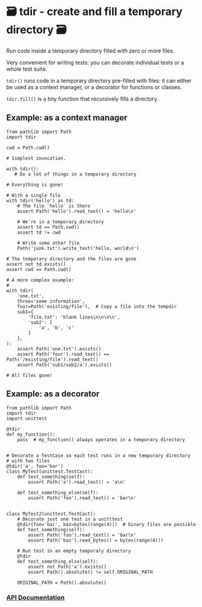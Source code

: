 # 🗃 tdir - create and fill a temporary directory 🗃

Run code inside a temporary directory filled with zero or more files.

Very convenient for writing tests: you can decorate individual tests or a whole
test suite.

`tdir()` runs code in a temporary directory pre-filled with files: it can
either be used as a context manager, or a decorator for functions or classes.

`tdir.fill()` is a tiny function that recursively fills a directory.

## Example: as a context manager

    from pathlib import Path
    import tdir

    cwd = Path.cwd()

    # Simplest invocation.

    with tdir():
       # Do a lot of things in a temporary directory

    # Everything is gone!

    # With a single file
    with tdir('hello') as td:
        # The file `hello` is there
        assert Path('hello').read_text() = 'hello\n'

        # We're in a temporary directory
        assert td == Path.cwd()
        assert td != cwd

        # Write some other file
        Path('junk.txt').write_text('hello, world\n')

    # The temporary directory and the files are gone
    assert not td.exists()
    assert cwd == Path.cwd()

    # A more complex example:
    #
    with tdir(
        'one.txt',
        three='some information',
        four=Path('existing/file'),  # Copy a file into the tempdir
        sub1={
            'file.txt': 'blank lines\n\n\n\n',
            'sub2': [
                'a', 'b', 'c'
            ]
        },
    ):
        assert Path('one.txt').exists()
        assert Path('four').read_text() == Path('/existing/file').read_text()
        assert Path('sub1/sub2/a').exists()

    # All files gone!

## Example: as a decorator

    from pathlib import Path
    import tdir
    import unittest

    @tdir
    def my_function():
        pass  # my_function() always operates in a temporary directory


    # Decorate a TestCase so each test runs in a new temporary directory
    # with two files
    @tdir('a', foo='bar')
    class MyTest(unittest.TestCast):
        def test_something(self):
            assert Path('a').read_text() = 'a\n'

        def test_something_else(self):
            assert Path('foo').read_text() = 'bar\n'


    class MyTest2(unittest.TestCast):
        # Decorate just one test in a unitttest
        @tdir(foo='bar', baz=bytes(range(4)))  # binary files are possible
        def test_something(self):
            assert Path('foo').read_text() = 'bar\n'
            assert Path('baz').read_bytes() = bytes(range(4)))

        # Run test in an empty temporary directory
        @tdir
        def test_something_else(self):
            assert not Path('a').exists()
            assert Path().absolute() != self.ORIGINAL_PATH

        ORIGINAL_PATH = Path().absolute()


### [API Documentation](https://rec.github.io/tdir#tdir--api-documentation)
